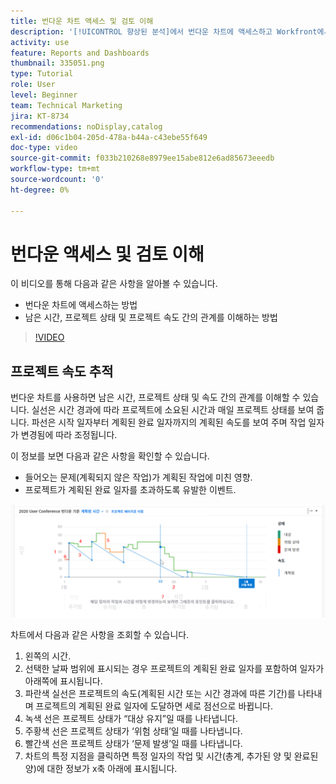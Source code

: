 ```yaml
---
title: 번다운 차트 액세스 및 검토 이해
description: '[!UICONTROL 향상된 분석]에서 번다운 차트에 액세스하고 Workfront에서 남은 시간, 프로젝트 상태 및 프로젝트 속도 간의 관계를 이해하는 방법을 알아봅니다.'
activity: use
feature: Reports and Dashboards
thumbnail: 335051.png
type: Tutorial
role: User
level: Beginner
team: Technical Marketing
jira: KT-8734
recommendations: noDisplay,catalog
exl-id: d06c1b04-205d-478a-b44a-c43ebe55f649
doc-type: video
source-git-commit: f033b210268e8979ee15abe812e6ad85673eeedb
workflow-type: tm+mt
source-wordcount: '0'
ht-degree: 0%

---
```


# 번다운 액세스 및 검토 이해

이 비디오를 통해 다음과 같은 사항을 알아볼 수 있습니다.

* 번다운 차트에 액세스하는 방법
* 남은 시간, 프로젝트 상태 및 프로젝트 속도 간의 관계를 이해하는 방법

>[!VIDEO](https://video.tv.adobe.com/v/335051/?quality=12&learn=on)

## 프로젝트 속도 추적

번다운 차트를 사용하면 남은 시간, 프로젝트 상태 및 속도 간의 관계를 이해할 수 있습니다. 실선은 시간 경과에 따라 프로젝트에 소요된 시간과 매일 프로젝트 상태를 보여 줍니다. 파선은 시작 일자부터 계획된 완료 일자까지의 계획된 속도를 보여 주며 작업 일자가 변경됨에 따라 조정됩니다.

이 정보를 보면 다음과 같은 사항을 확인할 수 있습니다.

* 들어오는 문제(계획되지 않은 작업)가 계획된 작업에 미친 영향.
* 프로젝트가 계획된 완료 일자를 초과하도록 유발한 이벤트.

![An image showing a burndown chart with numbers on areas described in the bullets below](assets/section-2-9.png)

차트에서 다음과 같은 사항을 조회할 수 있습니다.

1. 왼쪽의 시간.
1. 선택한 날짜 범위에 표시되는 경우 프로젝트의 계획된 완료 일자를 포함하여 일자가 아래쪽에 표시됩니다.
1. 파란색 실선은 프로젝트의 속도(계획된 시간 또는 시간 경과에 따른 기간)를 나타내며 프로젝트의 계획된 완료 일자에 도달하면 세로 점선으로 바뀝니다.
1. 녹색 선은 프로젝트 상태가 “대상 유지”일 때를 나타냅니다.
1. 주황색 선은 프로젝트 상태가 ‘위험 상태’일 때를 나타냅니다.
1. 빨간색 선은 프로젝트 상태가 ‘문제 발생’일 때를 나타냅니다.
1. 차트의 특정 지점을 클릭하면 특정 일자의 작업 및 시간(총계, 추가된 양 및 완료된 양)에 대한 정보가 x축 아래에 표시됩니다.
